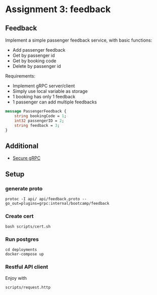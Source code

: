 # Assignment 3: feedback

## Feedback
Implement a simple passenger feedback service, with basic functions:

* Add passenger feedback
* Get by passenger id
* Get by booking code
* Delete by passenger id

Requirements:

* Implement gRPC server/client
* Simply use local variable as storage
* 1 booking has only 1 feedback
* 1 passenger can add multiple feedbacks

```proto
message PassengerFeedback {
    string bookingCode = 1;
    int32 passengerID = 2;
    string feedback = 3;
}
```
## Additional

* [Secure gRPC](https://bbengfort.github.io/programmer/2017/03/03/secure-grpc.html)

## Setup

### generate proto

```shell script
protoc -I api/ api/feedback.proto --go_out=plugins=grpc:internal/bootcamp/feedback
```

### Create cert

```shell script
bash scripts/cert.sh
```

### Run postgres
```shell script
cd deployments
docker-compose up
```

### Restful API client

Enjoy with

```shell script
scripts/request.http
```
